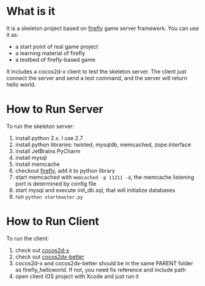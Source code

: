 What is it
==================
It is a skeleton project based on [firefly][1] game server framework. You can use it as:
* a start point of real game project
* a learning material of firefly
* a testbed of firefly-based game

It includes a cocos2d-x client to test the skeleton server. The client just connect the server and send a test command, and the server will return hello world.

How to Run Server
==================
To run the skeleton server:

1. install python 2.x. I use 2.7
2. install python libraries: twisted, mysqldb, memcached, zope.interface 
3. install JetBrains PyCharm
4. install mysql
5. install memcache
6. checkout [firefly][1], add it to python library
7. start memcached with ```memcached -p 11211 -d```, the memcache listening port is determined by config file
8. start mysql and execute init_db.sql, that will initialize databases
9. run ```python startmaster.py```

How to Run Client
===================
To run the client:

1. check out [cocos2d-x][2]
2. check out [cocos2dx-better][3]
3. cocos2d-x and cocos2dx-better should be in the same PARENT folder as firefly_helloworld. If not, you need fix reference and include path
4. open client iOS project with Xcode and just run it

[1]: https://github.com/9miao/firefly
[2]: https://github.com/cocos2d/cocos2d-x
[3]: https://github.com/stubma/cocos2dx-better
